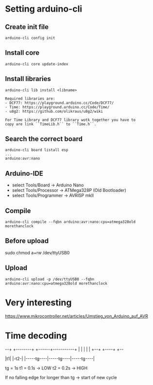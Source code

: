 # Setting arduino-cli


## Create init file

    arduino-cli config init


## Install core

    arduino-cli core update-index


## Install libraries

    arduino-cli lib install <libname>

    Required libraries are:
    - DCF77: https://playground.arduino.cc/Code/DCF77/
    - Time: https://playground.arduino.cc/Code/Time/
    - u8g2: https://github.com/olikraus/u8g2/wiki

    For Time Library and DCF77 library wotk together you have to
    copy are link ``TimeLib.h`` to ``Time.h``.


## Search the correct board

    arduino-cli board listall esp
    ...
    arduino:avr:nano

## Arduino-IDE
- select Tools/Board -> Arduino Nano
- select Tools/Processor -> ATMega328P (Old Bootloader)
- select Tools/Programmer -> AVRISP mkII


## Compile

    arduino-cli compile --fqbn arduino:avr:nano:cpu=atmega328old morethanclock


## Before upload

  sudo chmod a+rw /dev/ttyUSB0

## Upload

    arduino-cli upload -p /dev/ttyUSB0 --fqbn arduino:avr:nano:cpu=atmega328old morethanclock



# Very interesting

https://www.mikrocontroller.net/articles/Umstieg_von_Arduino_auf_AVR


# Time decoding

--+  +--------+    +------+-----------+
  |  |        |    |                  |
  +--+        +----+                  +--

  |t1|        |-t2-|
  |-----tg----|-----tg----|-----tg----|

tg = 1s
t1 = 0.1s -> LOW
t2 = 0.2s -> HIGH

If no falling edge for longer than tg -> start of new cycle

